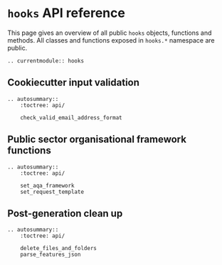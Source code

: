 # `hooks` API reference

This page gives an overview of all public `hooks` objects, functions and methods. All
classes and functions exposed in `hooks.*` namespace are public.

<!-- Functions should be referenced in the `hooks.__init__.py` -->
```{eval-rst}
.. currentmodule:: hooks
```

## Cookiecutter input validation

```{eval-rst}
.. autosummary::
    :toctree: api/

    check_valid_email_address_format

```

## Public sector organisational framework functions

```{eval-rst}
.. autosummary::
    :toctree: api/

    set_aqa_framework
    set_request_template

```

## Post-generation clean up

```{eval-rst}
.. autosummary::
    :toctree: api/

    delete_files_and_folders
    parse_features_json

```
